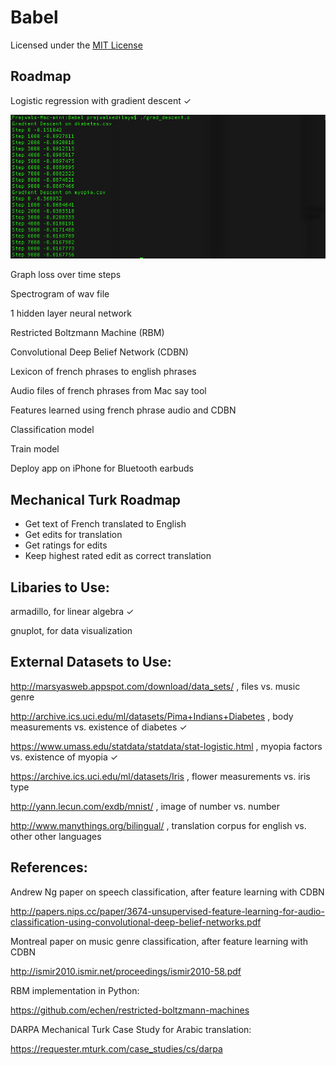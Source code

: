 # Babel
Licensed under the [MIT License](https://opensource.org/licenses/MIT)

## Roadmap
   Logistic regression with gradient descent ✓
   
   ![state hover page](screenshots/regression.png) 
   
   Graph loss over time steps
   
   Spectrogram of wav file
   
   1 hidden layer neural network
   
   Restricted Boltzmann Machine (RBM)
   
   Convolutional Deep Belief Network (CDBN)

   Lexicon of french phrases to english phrases
   
   Audio files of french phrases from Mac say tool
   
   Features learned using french phrase audio and CDBN
   
   Classification model
   
   Train model
   
   Deploy app on iPhone for Bluetooth earbuds
   
## Mechanical Turk Roadmap
  * Get text of French translated to English
  * Get edits for translation
  * Get ratings for edits
  * Keep highest rated edit as correct translation

## Libaries to Use:
   armadillo, for linear algebra ✓
   
   gnuplot, for data visualization

## External Datasets to Use:
   http://marsyasweb.appspot.com/download/data_sets/ , files vs. music genre
   
   http://archive.ics.uci.edu/ml/datasets/Pima+Indians+Diabetes , body measurements vs. existence of diabetes ✓
   
   https://www.umass.edu/statdata/statdata/stat-logistic.html , myopia factors vs. existence of myopia ✓
   
   https://archive.ics.uci.edu/ml/datasets/Iris , flower measurements vs. iris type
   
   http://yann.lecun.com/exdb/mnist/ , image of number vs. number
   
   http://www.manythings.org/bilingual/ , translation corpus for english vs. other other languages

## References:
   Andrew Ng paper on speech classification, after feature learning with CDBN

   http://papers.nips.cc/paper/3674-unsupervised-feature-learning-for-audio-classification-using-convolutional-deep-belief-networks.pdf
   
   Montreal paper on music genre classification, after feature learning with CDBN
   
   http://ismir2010.ismir.net/proceedings/ismir2010-58.pdf

   RBM implementation in Python:

   https://github.com/echen/restricted-boltzmann-machines

   DARPA Mechanical Turk Case Study for Arabic translation:
   
   https://requester.mturk.com/case_studies/cs/darpa
